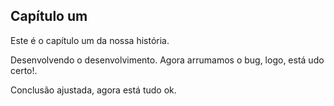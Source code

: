## Capítulo um

Este é o capítulo um da nossa história.

Desenvolvendo o desenvolvimento.
Agora arrumamos o bug, logo, está udo certo!. 

Conclusão ajustada, agora está tudo ok.

